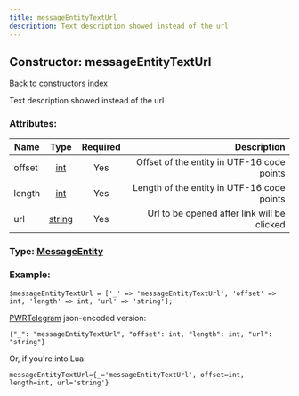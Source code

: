 ```yaml
---
title: messageEntityTextUrl
description: Text description showed instead of the url
---
```

## Constructor: messageEntityTextUrl  
[Back to constructors index](index.md)



Text description showed instead of the url

### Attributes:

| Name     |    Type       | Required | Description |
|----------|:-------------:|:--------:|------------:|
|offset|[int](../types/int.md) | Yes|Offset of the entity in UTF-16 code points|
|length|[int](../types/int.md) | Yes|Length of the entity in UTF-16 code points|
|url|[string](../types/string.md) | Yes|Url to be opened after link will be clicked|



### Type: [MessageEntity](../types/MessageEntity.md)


### Example:

```
$messageEntityTextUrl = ['_' => 'messageEntityTextUrl', 'offset' => int, 'length' => int, 'url' => 'string'];
```  

[PWRTelegram](https://pwrtelegram.xyz) json-encoded version:

```
{"_": "messageEntityTextUrl", "offset": int, "length": int, "url": "string"}
```


Or, if you're into Lua:  


```
messageEntityTextUrl={_='messageEntityTextUrl', offset=int, length=int, url='string'}

```


